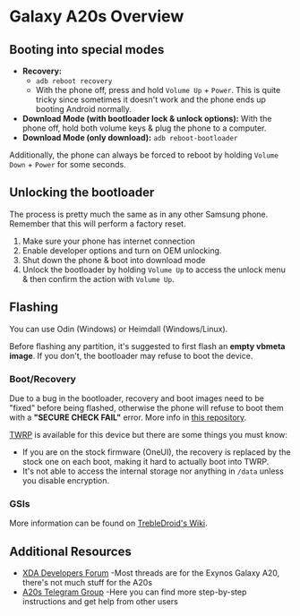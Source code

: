 # Galaxy A20s Overview

## Booting into special modes
* **Recovery:**
    * `adb reboot recovery`
    * With the phone off, press and hold `Volume Up` + `Power`. This is quite tricky since sometimes it doesn't work and the phone ends up booting Android normally.
* **Download Mode (with bootloader lock & unlock options):** With the phone off, hold both volume keys & plug the phone to a computer.
* **Download Mode (only download):** `adb reboot-bootloader`

Additionally, the phone can always be forced to reboot by holding `Volume Down` + `Power` for some seconds.

## Unlocking the bootloader
The process is pretty much the same as in any other Samsung phone. Remember that this will perform a factory reset.
1. Make sure your phone has internet connection
2. Enable developer options and turn on OEM unlocking.
3. Shut down the phone & boot into download mode
4. Unlock the bootloader by holding `Volume Up` to access the unlock menu & then confirm the action with `Volume Up`.

## Flashing
You can use Odin (Windows) or Heimdall (Windows/Linux).

Before flashing any partition, it's suggested to first flash an **empty vbmeta image**. If you don't, the bootloader may refuse to boot the device.

### Boot/Recovery
Due to a bug in the bootloader, recovery and boot images need to be "fixed" before being flashed, otherwise the phone will refuse to boot them with a **"SECURE CHECK FAIL"** error. More info in [this repository](https://github.com/GalaxyA20s/A20s-Fix-Bootable-Image).

[TWRP](https://twrp.me/samsung/samsunggalaxya20s.html) is available for this device but there are some things you must know:
* If you are on the stock firmware (OneUI), the recovery is replaced by the stock one on each boot, making it hard to actually boot into TWRP.
* It's not able to access the internal storage nor anything in `/data` unless you disable encryption.

### GSIs
More information can be found on [TrebleDroid's Wiki](https://github.com/TrebleDroid/treble_experimentations/wiki/Samsung-Galaxy-A20s).

## Additional Resources
- [XDA Developers Forum](https://xdaforums.com/c/samsung-galaxy-a20.9753/) -Most threads are for the Exynos Galaxy A20, there's not much stuff for the A20s
- [A20s Telegram Group](https://t.me/SamsungGalaxyA20s) -Here you can find more step-by-step instructions and get help from other users
